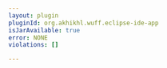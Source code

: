 ```yaml
---
layout: plugin
pluginId: org.akhikhl.wuff.eclipse-ide-app
isJarAvailable: true
error: NONE
violations: []

---
```

